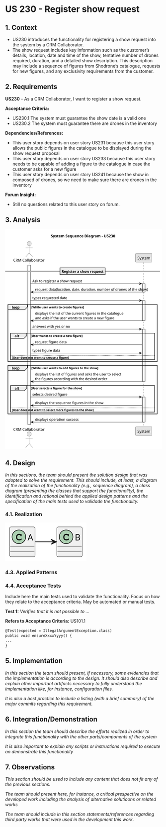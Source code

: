 # US 230 - Register show request

## 1. Context

* US230 introduces the functionality for registering a show request into the system by a CRM Collaborator.
* The show request includes key information such as the customer’s details, location, date and time of the show, tentative number of drones required, duration, and a detailed show description. This description may include a sequence of figures from Shodrone’s catalogue, requests for new figures, and any exclusivity requirements from the customer.

## 2. Requirements

**US230** - As a CRM Collaborator, I want to register a show request.

**Acceptance Criteria:**

- US230.1 The system must guarantee the show date is a valid one
- US230.2 The system must guarantee there are drones in the inventory

**Dependencies/References:**

* This user story depends on user story US231 because this user story allows the public figures in the catalogue to be displayed during the show request proposal 
* This user story depends on user story US233 because this user story needs to be capable of adding a figure to the catalogue in case the customer asks for a new figure
* This user story depends on user story US241 because the show in composed of drones, so we need to make sure there are drones in the inventory

**Forum Insight:**

* Still no questions related to this user story on forum.

## 3. Analysis

![System Sequence Diagram](images/system-sequence-diagram-US230.svg)

## 4. Design

*In this sections, the team should present the solution design that was adopted to solve the requirement. This should include, at least, a diagram of the realization of the functionality (e.g., sequence diagram), a class diagram (presenting the classes that support the functionality), the identification and rational behind the applied design patterns and the specification of the main tests used to validade the functionality.*

### 4.1. Realization

![a class diagram](class-diagram-01.svg "A Class Diagram")

### 4.3. Applied Patterns

### 4.4. Acceptance Tests

Include here the main tests used to validate the functionality. Focus on how they relate to the acceptance criteria. May be automated or manual tests.

**Test 1:** *Verifies that it is not possible to ...*

**Refers to Acceptance Criteria:** US101.1


```
@Test(expected = IllegalArgumentException.class)
public void ensureXxxxYyyy() {
...
}
````

## 5. Implementation

*In this section the team should present, if necessary, some evidencies that the implementation is according to the design. It should also describe and explain other important artifacts necessary to fully understand the implementation like, for instance, configuration files.*

*It is also a best practice to include a listing (with a brief summary) of the major commits regarding this requirement.*

## 6. Integration/Demonstration

*In this section the team should describe the efforts realized in order to integrate this functionality with the other parts/components of the system*

*It is also important to explain any scripts or instructions required to execute an demonstrate this functionality*

## 7. Observations

*This section should be used to include any content that does not fit any of the previous sections.*

*The team should present here, for instance, a critical prespective on the developed work including the analysis of alternative solutioons or related works*

*The team should include in this section statements/references regarding third party works that were used in the development this work.*
